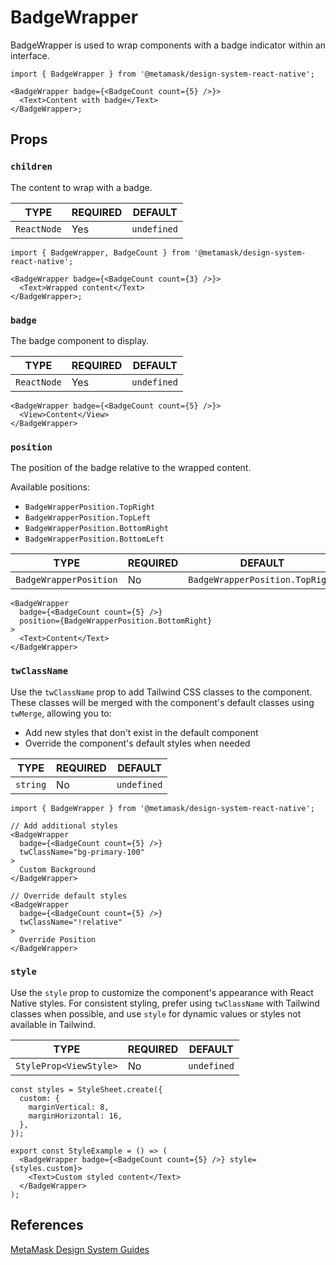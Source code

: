 # BadgeWrapper

BadgeWrapper is used to wrap components with a badge indicator within an interface.

```tsx
import { BadgeWrapper } from '@metamask/design-system-react-native';

<BadgeWrapper badge={<BadgeCount count={5} />}>
  <Text>Content with badge</Text>
</BadgeWrapper>;
```

## Props

### `children`

The content to wrap with a badge.

| TYPE        | REQUIRED | DEFAULT     |
| ----------- | -------- | ----------- |
| `ReactNode` | Yes      | `undefined` |

```tsx
import { BadgeWrapper, BadgeCount } from '@metamask/design-system-react-native';

<BadgeWrapper badge={<BadgeCount count={3} />}>
  <Text>Wrapped content</Text>
</BadgeWrapper>;
```

### `badge`

The badge component to display.

| TYPE        | REQUIRED | DEFAULT     |
| ----------- | -------- | ----------- |
| `ReactNode` | Yes      | `undefined` |

```tsx
<BadgeWrapper badge={<BadgeCount count={5} />}>
  <View>Content</View>
</BadgeWrapper>
```

### `position`

The position of the badge relative to the wrapped content.

Available positions:

- `BadgeWrapperPosition.TopRight`
- `BadgeWrapperPosition.TopLeft`
- `BadgeWrapperPosition.BottomRight`
- `BadgeWrapperPosition.BottomLeft`

| TYPE                   | REQUIRED | DEFAULT                         |
| ---------------------- | -------- | ------------------------------- |
| `BadgeWrapperPosition` | No       | `BadgeWrapperPosition.TopRight` |

```tsx
<BadgeWrapper
  badge={<BadgeCount count={5} />}
  position={BadgeWrapperPosition.BottomRight}
>
  <Text>Content</Text>
</BadgeWrapper>
```

### `twClassName`

Use the `twClassName` prop to add Tailwind CSS classes to the component. These classes will be merged with the component's default classes using `twMerge`, allowing you to:

- Add new styles that don't exist in the default component
- Override the component's default styles when needed

| TYPE     | REQUIRED | DEFAULT     |
| -------- | -------- | ----------- |
| `string` | No       | `undefined` |

```tsx
import { BadgeWrapper } from '@metamask/design-system-react-native';

// Add additional styles
<BadgeWrapper
  badge={<BadgeCount count={5} />}
  twClassName="bg-primary-100"
>
  Custom Background
</BadgeWrapper>

// Override default styles
<BadgeWrapper
  badge={<BadgeCount count={5} />}
  twClassName="!relative"
>
  Override Position
</BadgeWrapper>
```

### `style`

Use the `style` prop to customize the component's appearance with React Native styles. For consistent styling, prefer using `twClassName` with Tailwind classes when possible, and use `style` for dynamic values or styles not available in Tailwind.

| TYPE                   | REQUIRED | DEFAULT     |
| ---------------------- | -------- | ----------- |
| `StyleProp<ViewStyle>` | No       | `undefined` |

```tsx
const styles = StyleSheet.create({
  custom: {
    marginVertical: 8,
    marginHorizontal: 16,
  },
});

export const StyleExample = () => (
  <BadgeWrapper badge={<BadgeCount count={5} />} style={styles.custom}>
    <Text>Custom styled content</Text>
  </BadgeWrapper>
);
```

## References

[MetaMask Design System Guides](https://www.notion.so/MetaMask-Design-System-Guides-Design-f86ecc914d6b4eb6873a122b83c12940)
